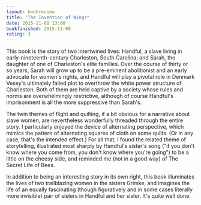 ```yaml
---
layout: bookreview
title: "The Invention of Wings"
date: 2015-11-08 13:00
bookfinished: 2015-11-08
rating: 3
---
```


This book is the story of two intertwined lives: Handful, a slave living in early-nineteenth-century Charleston, South Carolina; and Sarah, the daughter of one of Charleston's elite families.  Over the course of thirty or so years, Sarah will grow up to be a pre-eminent abolitionist and an early advocate for women's rights, and Handful will play a pivotal role in Denmark Vesey's ultimately failed plot to overthrow the white power structure of Charleston.  Both of them are held captive by a society whose rules and norms are overwhelmingly restrictive, although of course Handful's imprisonment is all the more suppressive than Sarah's.



The twin themes of flight and quilting, if a bit obvious for a narrative about slave women, are nevertheless wonderfully threaded through the entire story.  I particularly enjoyed the device of alternating perspective, which mimics the pattern of alternating squares of cloth on some quilts.  (Or in any case, that's the intended effect.)  For all that, I found the related theme of storytelling, illustrated most sharply by Handful's sister's song ("if you don't know where you come from, you don't know where you're going") to be a little on the cheesy side, and reminded me (not in a good way) of The Secret Life of Bees.



In addition to being an interesting story in its own right, this book illuminates the lives of two trailblazing women in the sisters Grimke, and imagines the life of an equally fascinating (though figuratively and in some cases literally more invisible) pair of sisters in Handful and her sister.  It's quite well done.